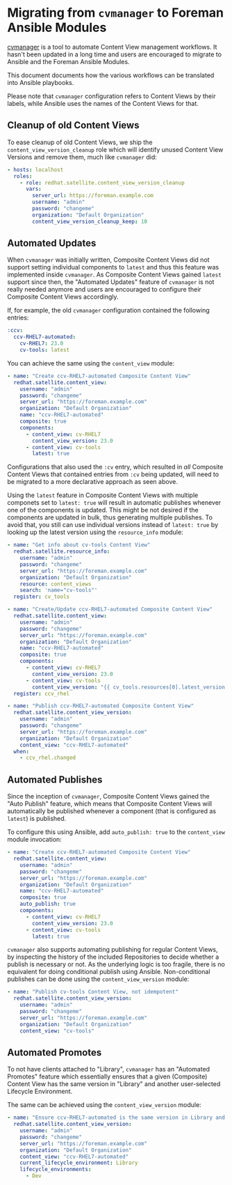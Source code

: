# Migrating from `cvmanager` to Foreman Ansible Modules

[cvmanager](https://github.com/RedHatSatellite/katello-cvmanager) is a tool to automate Content View management workflows. It hasn't been updated in a long time and users are encouraged to migrate to Ansible and the Foreman Ansible Modules.

This document documents how the various workflows can be translated into Ansible playbooks.

Please note that `cvmanager` configuration refers to Content Views by their labels, while Ansible uses the names of the Content Views for that.

## Cleanup of old Content Views

To ease cleanup of old Content Views, we ship the `content_view_version_cleanup` role which will identify unused Content View Versions and remove them, much like `cvmanager` did:

```yaml
- hosts: localhost
  roles:
    - role: redhat.satellite.content_view_version_cleanup
      vars:
        server_url: https://foreman.example.com
        username: "admin"
        password: "changeme"
        organization: "Default Organization"
        content_view_version_cleanup_keep: 10
```

## Automated Updates

When `cvmanager` was initially written, Composite Content Views did not support setting individual components to `latest` and thus this feature was implemented inside `cvmanager`.
As Composite Content Views gained `latest` support since then, the "Automated Updates" feature of `cvmanager` is not really needed anymore and users are encouraged to configure their Composite Content Views accordingly.

If, for example, the old `cvmanager` configuration contained the following entries:

```yaml
:ccv:
  ccv-RHEL7-automated:
    cv-RHEL7: 23.0
    cv-tools: latest
```

You can achieve the same using the `content_view` module:

```yaml
- name: "Create ccv-RHEL7-automated Composite Content View"
  redhat.satellite.content_view:
    username: "admin"
    password: "changeme"
    server_url: "https://foreman.example.com"
    organization: "Default Organization"
    name: "ccv-RHEL7-automated"
    composite: true
    components:
      - content_view: cv-RHEL7
        content_view_version: 23.0
      - content_view: cv-tools
        latest: true
```

Configurations that also used the `:cv` entry, which resulted in *all* Composite Content Views that contained entries from `:cv` being updated,
will need to be migrated to a more declarative approach as seen above.

Using the `latest` feature in Composite Content Views with multiple componets set to `latest: true` will result in automatic publishes whenever one of the components is updated.
This might be not desired if the components are updated in bulk, thus generating multiple publishes.
To avoid that, you still can use individual versions instead of `latest: true` by looking up the latest version using the `resource_info` module:

```yaml
- name: "Get info about cv-tools Content View"
  redhat.satellite.resource_info:
    username: "admin"
    password: "changeme"
    server_url: "https://foreman.example.com"
    organization: "Default Organization"
    resource: content_views
    search: 'name="cv-tools"'
  register: cv_tools

- name: "Create/Update ccv-RHEL7-automated Composite Content View"
  redhat.satellite.content_view:
    username: "admin"
    password: "changeme"
    server_url: "https://foreman.example.com"
    organization: "Default Organization"
    name: "ccv-RHEL7-automated"
    composite: true
    components:
      - content_view: cv-RHEL7
        content_view_version: 23.0
      - content_view: cv-tools
        content_view_version: "{{ cv_tools.resources[0].latest_version }}"
  register: ccv_rhel

- name: "Publish ccv-RHEL7-automated Composite Content View"
  redhat.satellite.content_view_version:
    username: "admin"
    password: "changeme"
    server_url: "https://foreman.example.com"
    organization: "Default Organization"
    content_view: "ccv-RHEL7-automated"
  when:
    - ccv_rhel.changed
```

## Automated Publishes

Since the inception of `cvmanager`, Composite Content Views gained the "Auto Publish" feature, which means that Composite Content Views will automatically be published whenever a component (that is configured as `latest`) is published.

To configure this using Ansible, add `auto_publish: true` to the `content_view` module invocation:

```yaml
- name: "Create ccv-RHEL7-automated Composite Content View"
  redhat.satellite.content_view:
    username: "admin"
    password: "changeme"
    server_url: "https://foreman.example.com"
    organization: "Default Organization"
    name: "ccv-RHEL7-automated"
    composite: true
    auto_publish: true
    components:
      - content_view: cv-RHEL7
        content_view_version: 23.0
      - content_view: cv-tools
        latest: true
```

`cvmanager` also supports automating publishing for regular Content Views, by inspecting the history of the included Repositories to decide whether a publish is necessary or not.
As the underlying logic is too fragile, there is no equivalent for doing conditional publish using Ansible. Non-conditional publishes can be done using the `content_view_version` module:

```yaml
- name: "Publish cv-tools Content View, not idempotent"
  redhat.satellite.content_view_version:
    username: "admin"
    password: "changeme"
    server_url: "https://foreman.example.com"
    organization: "Default Organization"
    content_view: "cv-tools"
```

## Automated Promotes

To not have clients attached to "Library", `cvmanager` has an "Automated Promotes" feature which essentially ensures that a given (Composite) Content View has the same version in "Library" and another user-selected Lifecycle Environment.

The same can be achieved using the `content_view_version` module:

```yaml
- name: "Ensure ccv-RHEL7-automated is the same version in Library and Dev"
  redhat.satellite.content_view_version:
    username: "admin"
    password: "changeme"
    server_url: "https://foreman.example.com"
    organization: "Default Organization"
    content_view: "ccv-RHEL7-automated"
    current_lifecycle_environment: Library
    lifecycle_environments:
      - Dev
```
